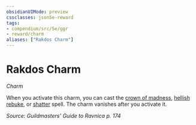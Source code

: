```yaml
---
obsidianUIMode: preview
cssclasses: json5e-reward
tags:
- compendium/src/5e/ggr
- reward/charm
aliases: ["Rakdos Charm"]
---
```

# Rakdos Charm
*Charm*  

When you activate this charm, you can cast the [crown of madness](Mechanics/spells/crown-of-madness.md), [hellish rebuke](Mechanics/spells/hellish-rebuke.md), or [shatter](Mechanics/spells/shatter.md) spell. The charm vanishes after you activate it.

*Source: Guildmasters' Guide to Ravnica p. 174*